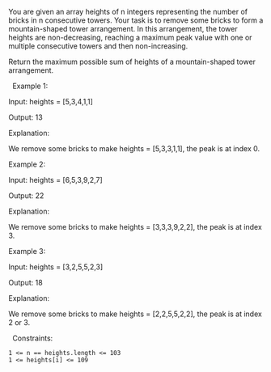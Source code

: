 You are given an array heights of n integers representing the number of bricks in n consecutive towers. Your task is to remove some bricks to form a mountain-shaped tower arrangement. In this arrangement, the tower heights are non-decreasing, reaching a maximum peak value with one or multiple consecutive towers and then non-increasing.

Return the maximum possible sum of heights of a mountain-shaped tower arrangement.

 
Example 1:


Input: heights = [5,3,4,1,1]

Output: 13

Explanation:

We remove some bricks to make heights = [5,3,3,1,1], the peak is at index 0.


Example 2:


Input: heights = [6,5,3,9,2,7]

Output: 22

Explanation:

We remove some bricks to make heights = [3,3,3,9,2,2], the peak is at index 3.


Example 3:


Input: heights = [3,2,5,5,2,3]

Output: 18

Explanation:

We remove some bricks to make heights = [2,2,5,5,2,2], the peak is at index 2 or 3.


 
Constraints:


	1 <= n == heights.length <= 103
	1 <= heights[i] <= 109

